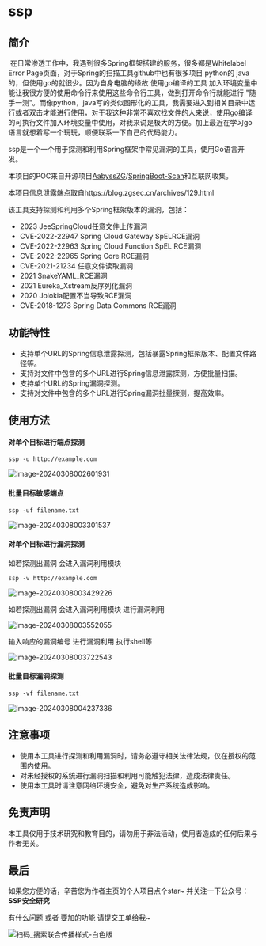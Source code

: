 # ssp
## 简介

​	在日常渗透工作中，我遇到很多Spring框架搭建的服务，很多都是Whitelabel Error Page页面，对于Spring的扫描工具github中也有很多项目 python的 java的，但使用go的就很少。因为自身电脑的缘故 使用go编译的工具 加入环境变量中 能让我很方便的使用命令行来使用这些命令行工具，做到打开命令行就能进行 "随手一测"。而像python，java写的类似图形化的工具，我需要进入到相关目录中运行或者双击才能进行使用，对于我这种非常不喜欢找文件的人来说，使用go编译的可执行文件加入环境变量中使用，对我来说是极大的方便。加上最近在学习go语言就想着写一个玩玩，顺便联系一下自己的代码能力。

ssp是一个一个用于探测和利用Spring框架中常见漏洞的工具，使用Go语言开发。

本项目的POC来自开源项目[AabyssZG](https://github.com/AabyssZG)/[SpringBoot-Scan](https://github.com/AabyssZG/SpringBoot-Scan)和互联网收集。	

本项目信息泄露端点取自https://blog.zgsec.cn/archives/129.html

该工具支持探测和利用多个Spring框架版本的漏洞，包括：

- 2023 JeeSpringCloud任意文件上传漏洞
- CVE-2022-22947 Spring Cloud Gateway SpELRCE漏洞
- CVE-2022-22963 Spring Cloud Function SpEL RCE漏洞
- CVE-2022-22965 Spring Core RCE漏洞
- CVE-2021-21234 任意文件读取漏洞
- 2021 SnakeYAML_RCE漏洞
- 2021 Eureka_Xstream反序列化漏洞
- 2020 Jolokia配置不当导致RCE漏洞
- CVE-2018-1273 Spring Data Commons RCE漏洞

## 功能特性

- 支持单个URL的Spring信息泄露探测，包括暴露Spring框架版本、配置文件路径等。
- 支持对文件中包含的多个URL进行Spring信息泄露探测，方便批量扫描。
- 支持单个URL的Spring漏洞探测。
- 支持对文件中包含的多个URL进行Spring漏洞批量探测，提高效率。

## 使用方法

#### 对单个目标进行端点探测

```
ssp -u http://example.com
```

![image-20240308002601931](https://s2.loli.net/2024/03/08/3QIuYTsypHgCfVx.png)



#### 批量目标敏感端点

```
ssp -uf filename.txt
```

![image-20240308003301537](https://s2.loli.net/2024/03/08/nWTglbwGhiY2573.png)



#### 对单个目标进行漏洞探测

如若探测出漏洞 会进入漏洞利用模块

```
ssp -v http://example.com
```

![image-20240308003429226](https://s2.loli.net/2024/03/08/9mnivTDrEGV4Kg2.png)

如若探测出漏洞 会进入漏洞利用模块 进行漏洞利用

![image-20240308003552055](https://s2.loli.net/2024/03/08/74XfetmM8TZYryN.png)

输入响应的漏洞编号 进行漏洞利用 执行shell等

![image-20240308003722543](https://s2.loli.net/2024/03/08/dEnwy2UvI8BbtKj.png)



#### 批量目标漏洞探测

```
ssp -vf filename.txt
```

![image-20240308004237336](https://s2.loli.net/2024/03/08/f34I6xF8VanHikN.png)

## 注意事项

- 使用本工具进行探测和利用漏洞时，请务必遵守相关法律法规，仅在授权的范围内使用。
- 对未经授权的系统进行漏洞扫描和利用可能触犯法律，造成法律责任。
- 使用本工具时请注意网络环境安全，避免对生产系统造成影响。

## 免责声明

本工具仅用于技术研究和教育目的，请勿用于非法活动，使用者造成的任何后果与作者无关。

## 最后

如果您方便的话，辛苦您为作者主页的个人项目点个star~ 并关注一下公众号：**SSP安全研究**

有什么问题 或者 要加的功能 请提交工单给我~ 

![扫码_搜索联合传播样式-白色版](https://github.com/sspsec/ssp/assets/142762749/0654010c-cdcc-4cf5-8f22-fc33b8d86642)

